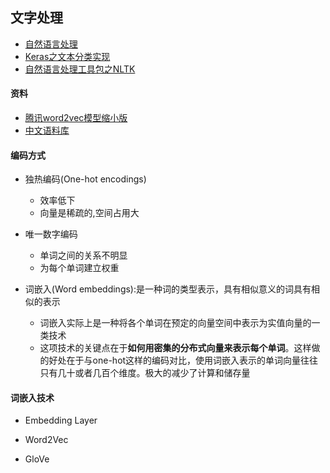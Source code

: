 ## 文字处理

- [自然语言处理](https://blog.csdn.net/qq_39521554/article/details/86696202)
- [Keras之文本分类实现](https://zhuanlan.zhihu.com/p/29201491)
- [自然语言处理工具包之NLTK](https://www.biaodianfu.com/nltk.html/amp)

#### 资料
- [腾讯word2vec模型缩小版](https://github.com/cliuxinxin/TX-WORD2VEC-SMALL)
- [中文语料库](https://github.com/OYE93/Chinese-NLP-Corpus)

#### 编码方式

- 独热编码(One-hot encodings)
    - 效率低下
    - 向量是稀疏的,空间占用大

- 唯一数字编码
    - 单词之间的关系不明显
    - 为每个单词建立权重
    
- 词嵌入(Word embeddings):是一种词的类型表示，具有相似意义的词具有相似的表示
    - 词嵌入实际上是一种将各个单词在预定的向量空间中表示为实值向量的一类技术
    - 这项技术的关键点在于**如何用密集的分布式向量来表示每个单词**。这样做的好处在于与one-hot这样的编码对比，使用词嵌入表示的单词向量往往只有几十或者几百个维度。极大的减少了计算和储存量
    
#### 词嵌入技术

- Embedding Layer

- Word2Vec

- GloVe